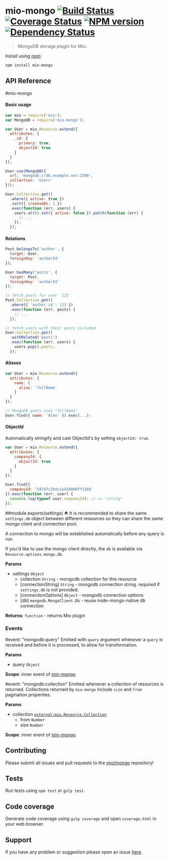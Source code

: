 # mio-mongo [![Build Status](http://img.shields.io/travis/mio/mongo.svg?style=flat)](http://travis-ci.org/mio/mongo) [![Coverage Status](https://img.shields.io/coveralls/mio/mongo.svg?style=flat)](https://coveralls.io/r/mio/mongo?branch=master) [![NPM version](http://img.shields.io/npm/v/mio-mongo.svg?style=flat)](https://www.npmjs.org/package/mio-mongo) [![Dependency Status](http://img.shields.io/david/mio/mongo.svg?style=flat)](https://david-dm.org/mio/mongo)

> MongoDB storage plugin for Mio.

Install using [npm](https://www.npmjs.org/):

```sh
npm install mio-mongo
```

## API Reference

<a name="module_mio-mongo"></a>
#mio-mongo
#### Basic usage

```javascript
var mio = require('mio');
var MongoDB = require('mio-mongo');

var User = mio.Resource.extend({
  attributes: {
    _id: {
      primary: true,
      objectId: true
    }
  }
});

User.use(MongoDB({
  url: 'mongodb://db.example.net:2500',
  collection: 'Users'
}));

User.Collection.get()
  .where({ active: true })
  .sort({ createdAt: 1 })
  .exec(function (err, users) {
    users.at(0).set({ active: false }).patch(function (err) {
      // ...
    });
  });
```

#### Relations

```javascript
Post.belongsTo('author', {
  target: User,
  foreignKey: 'authorId'
});

User.hasMany('posts', {
  target: Post,
  foreignKey: 'authorId'
});

// fetch posts for user `123`
Post.Collection.get()
  .where({ 'author.id': 123 })
  .exec(function (err, posts) {
    // ...
  });

// fetch users with their posts included
User.Collection.get()
  .withRelated('posts')
  .exec(function (err, users) {
    users.pop().posts;
  });
```

#### Aliases

```javascript
var User = mio.Resource.extend({
  attributes: {
    name: {
      alias: 'fullName'
    }
  }
});

// MongoDB query uses "fullName"
User.find({ name: 'Alex' }).exec(...);
```

#### ObjectId

Automatically stringify and cast ObjectId's by setting `objectId: true`.

```javascript
var User = mio.Resource.extend({
  attributes: {
    companyId: {
      objectId: true
    }
  }
});

User.find({
  companyId: '547dfc2bdc1e430000ff13b0'
}).exec(function (err, user) {
  console.log(typeof user.companyId); // => "string"
});
```

<a name="exp_module_mio-mongo"></a>
##module.exports(settings) ⏏
It is recommended to share the same `settings.db` object between
different resources so they can share the same mongo client and connection
pool.

A connection to mongo will be established automatically before any query is
run.

If you'd like to use the mongo client directly, the `db` is available via
`Resource.options.mongo.db`.

**Params**

- settings `Object`  
  - collection `String` - mongodb collection for this resource  
  - \[connectionString\] `String` - mongodb connection string. required
if `settings.db` is not provided.  
  - \[connectionOptions\] `Object` - mongodb connection options  
  - \[db\] `mongodb.MongoClient.Db` - reuse node-mongo-native db
connection  

**Returns**: `function` - returns Mio plugin  


### Events

<a name="module_mio-mongo..mongodb_query"></a>
#event: "mongodb:query"
Emitted with `query` argument whenever a `query` is received and before it
is processed, to allow for transformation.

**Params**

- query `Object`  

**Scope**: inner event of [mio-mongo](#module_mio-mongo)  

<a name="module_mio-mongo..mongodb_collection"></a>
#event: "mongodb:collection"
Emitted whenever a collection of resources is returned. Collections returned
by `mio-mongo` include `size` and `from` pagination properties.

**Params**

- collection <code>[external:mio.Resource.Collection](external:mio.Resource.Collection)</code>  
  - from `Number`  
  - size `Number`  

**Scope**: inner event of [mio-mongo](#module_mio-mongo)  


## Contributing

Please submit all issues and pull requests to the [mio/mongo](http://github.com/mio/mongo) repository!

## Tests

Run tests using `npm test` or `gulp test`.

## Code coverage

Generate code coverage using `gulp coverage` and open `coverage.html` in your
web browser.

## Support

If you have any problem or suggestion please open an issue [here](https://github.com/mio/mongo/issues).
